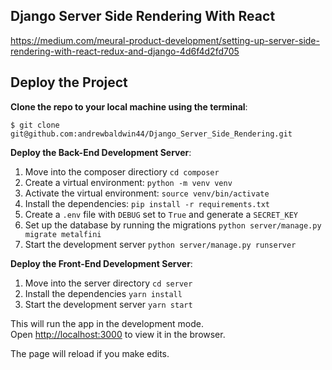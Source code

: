 ## Django Server Side Rendering With React

https://medium.com/meural-product-development/setting-up-server-side-rendering-with-react-redux-and-django-4d6f4d2fd705

## Deploy the Project

**Clone the repo to your local machine using the terminal**:

```
$ git clone git@github.com:andrewbaldwin44/Django_Server_Side_Rendering.git
```

**Deploy the Back-End Development Server**:

1. Move into the composer directiory `cd composer`
2. Create a virtual environment: `python -m venv venv`
3. Activate the virtual environment: `source venv/bin/activate`
4. Install the dependencies: `pip install -r requirements.txt`
5. Create a `.env` file with `DEBUG` set to `True` and generate a `SECRET_KEY`
6. Set up the database by running the migrations `python server/manage.py migrate metalfini`
7. Start the development server `python server/manage.py runserver`

**Deploy the Front-End Development Server**:

1. Move into the server directory `cd server`
2. Install the dependencies `yarn install`
3. Start the development server `yarn start`

This will run the app in the development mode.<br />
Open [http://localhost:3000](http://localhost:3000) to view it in the browser.

The page will reload if you make edits.
